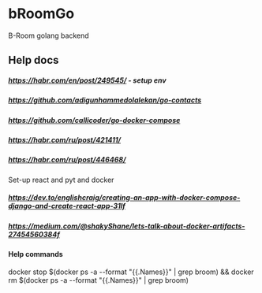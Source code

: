 # bRoomGo
B-Room golang backend

## Help docs

##### https://habr.com/en/post/249545/ - setup env
##### https://github.com/adigunhammedolalekan/go-contacts
##### https://github.com/callicoder/go-docker-compose
##### https://habr.com/ru/post/421411/
##### https://habr.com/ru/post/446468/

Set-up react and pyt and docker
##### https://dev.to/englishcraig/creating-an-app-with-docker-compose-django-and-create-react-app-31lf
##### https://medium.com/@shakyShane/lets-talk-about-docker-artifacts-27454560384f


#### Help commands
docker stop $(docker ps -a --format "{{.Names}}" | grep broom) && docker rm $(docker ps -a --format "{{.Names}}" | grep broom)